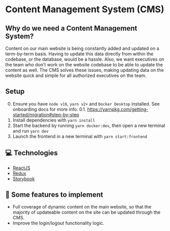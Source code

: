 # Content Management System (CMS)

## Why do we need a Content Management System?

Content on our main website is being constantly added and updated on a term-by-term basis. Having to update this data directly from within the codebase, or the database, would be a hassle. Also, we want executives on the team who don’t work on the website codebase to be able to update the content as well. The CMS solves these issues, making updating data on the website quick and simple for all authorized executives on the team.

## Setup

0. Ensure you have `node v16`, `yarn v2+` and `Docker Desktop` installed. See onboarding docs for more info.
   0.1. https://yarnpkg.com/getting-started/migration#step-by-step
1. Install dependencies with `yarn install`
2. Start the backend by running `yarn docker:dev`, then open a new terminal and run `yarn dev`
3. Launch the frontend in a new terminal with `yarn start:frontend`

## 💻 Technologies

- [ReactJS](https://reactjs.org/)
- [Redux](https://redux.js.org/)
- [Storybook](https://storybook.js.org/)

## 🔨 Some features to implement

- Full coverage of dynamic content on the main website, so that the majority of updateable content on the site can be updated through the CMS.
- Improve the login/logout functionality logic.
